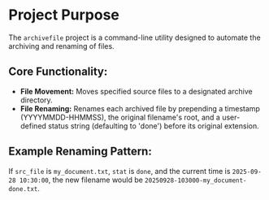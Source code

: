 # Project Purpose

The `archivefile` project is a command-line utility designed to automate the archiving and renaming of files.

## Core Functionality:
- **File Movement:** Moves specified source files to a designated archive directory.
- **File Renaming:** Renames each archived file by prepending a timestamp (YYYYMMDD-HHMMSS), the original filename's root, and a user-defined status string (defaulting to 'done') before its original extension.

## Example Renaming Pattern:
If `src_file` is `my_document.txt`, `stat` is `done`, and the current time is `2025-09-28 10:30:00`, the new filename would be `20250928-103000-my_document-done.txt`.